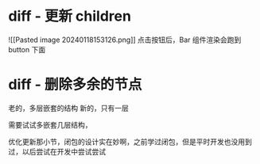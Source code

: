 # diff - 更新 children
![[Pasted image 20240118153126.png]]
点击按钮后，Bar 组件渲染会跑到 button 下面



# diff - 删除多余的节点
老的，多层嵌套的结构
新的，只有一层

需要试试多嵌套几层结构，

优化更新那小节，闭包的设计实在妙啊，之前学过闭包，但是平时开发也没用到过，以后尝试在开发中尝试尝试
